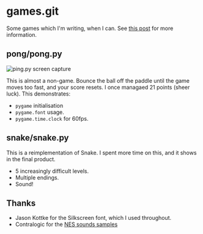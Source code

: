 # games.git

Some games which I'm writing, when I can. See [this post](https://www.jonatkinson.co.uk/posts/game-a-week-1/) for more information.

## pong/pong.py

![ping.py screen capture](https://www.jonatkinson.co.uk/media/game-a-week-1.gif)

This is almost a non-game. Bounce the ball off the paddle until the game moves too fast, and your score resets. I once managaed 21 points (sheer luck). This demonstrates:

- `pygame` initialisation
- `pygame.font` usage.
- `pygame.time.clock` for 60fps.

## snake/snake.py

This is a reimplementation of Snake. I spent more time on this, and it shows in the final product.

- 5 increasingly difficult levels.
- Multiple endings.
- Sound!

## Thanks

- Jason Kottke for the Silkscreen font, which I used throughout.
- Contralogic for the [NES sounds samples](http://www.contralogic.com/256-nes-samples/)
